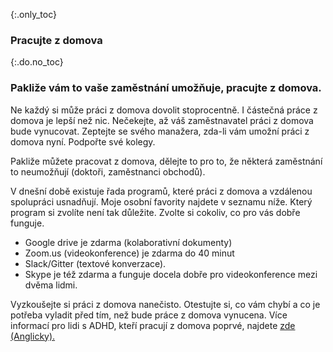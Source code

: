 {:.only_toc}
### Pracujte z domova

{:.do.no_toc}
### Pakliže vám to vaše zaměstnání umožňuje, pracujte z domova.

Ne každý si může práci z domova dovolit stoprocentně. I částečná práce z domova je lepší než nic. Nečekejte, až váš zaměstnavatel práci z domova bude vynucovat. Zeptejte se svého manažera, zda-li vám umožní práci z domova nyní. Podpořte své kolegy.

Pakliže můžete pracovat z domova, dělejte to pro to, že některá zaměstnání to neumožňují (doktoři, zaměstnanci obchodů).

V dnešní době existuje řada programů, které práci z domova a vzdálenou spolupráci usnadňují. Moje osobní favority najdete v seznamu níže. Který program si zvolíte není tak důležite. Zvolte si cokoliv, co pro vás dobře funguje. 

-   Google drive je zdarma (kolaborativní dokumenty)
-   Zoom.us (videokonference) je zdarma do 40 minut
-   Slack/Gitter (textové konverzace).
-   Skype je též zdarma a funguje docela dobře pro videokonference mezi dvěma lidmi.

Vyzkoušejte si práci z domova nanečisto. Otestujte si, co vám chybí a co je potřeba vyladit před tím, než bude práce z domova vynucena. Více informací pro lidi s ADHD, kteří pracují z domova poprvé, najdete [zde (Anglicky).](https://twitter.com/BadassBowden/status/1235793674174435328)
